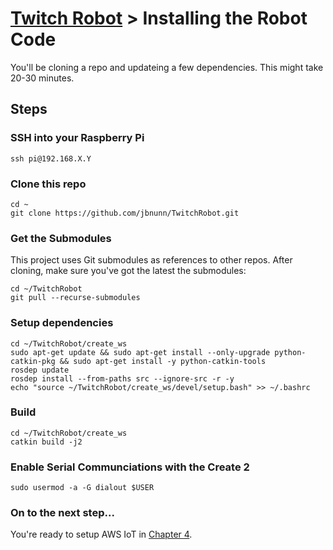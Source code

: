 # [Twitch Robot](./README.md) > Installing the Robot Code

You'll be cloning a repo and updateing a few dependencies. This might take 20-30 minutes. 

## Steps

### SSH into your Raspberry Pi

```
ssh pi@192.168.X.Y
```

### Clone this repo

```
cd ~
git clone https://github.com/jbnunn/TwitchRobot.git
```

### Get the Submodules

This project uses Git submodules as references to other repos. After cloning, make sure you've got the latest the submodules:

```
cd ~/TwitchRobot
git pull --recurse-submodules
```

### Setup dependencies

```
cd ~/TwitchRobot/create_ws
sudo apt-get update && sudo apt-get install --only-upgrade python-catkin-pkg && sudo apt-get install -y python-catkin-tools
rosdep update
rosdep install --from-paths src --ignore-src -r -y
echo "source ~/TwitchRobot/create_ws/devel/setup.bash" >> ~/.bashrc
```

### Build

```
cd ~/TwitchRobot/create_ws
catkin build -j2
```

### Enable Serial Communciations with the Create 2

```
sudo usermod -a -G dialout $USER
```


### On to the next step...

You're ready to setup AWS IoT in [Chapter 4](./Chapter4-IoT.md).
